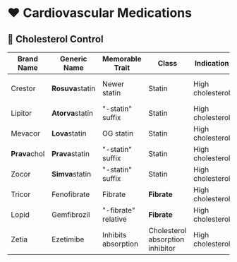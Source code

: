 # ❤️ Cardiovascular Medications

## 💊 Cholesterol Control

| Brand Name | Generic Name | Memorable Trait | Class | Indication | Memorization Tip |
|------------|--------------|-----------------|-------|------------|------------------|
| Crestor | **Rosuva**statin | Newer statin | Statin | High cholesterol | CRES = cholesterol reduce |
| Lipitor | **Atorva**statin | "-statin" suffix | Statin | High cholesterol | Lipid lowering by "-statin" |
| Mevacor | **Lova**statin | OG statin | Statin | High cholesterol | MEV = middle era statin |
| **Prava**chol | **Prava**statin | "-statin" suffix | Statin | High cholesterol | PRAVAstatin = PRAVAchol |
| Zocor | **Simva**statin | "-statin" suffix | Statin | High cholesterol | Zocor = simvaSTATIN |
| Tricor | Fenofibrate | Fibrate | **Fibrate** | High cholesterol | TRI = triglycerides |
| Lopid | Gemfibrozil | "-fibrate" relative | **Fibrate** | High cholesterol | LOPID = lipids dropped |
| Zetia | Ezetimibe | Inhibits absorption | Cholesterol absorption inhibitor | High cholesterol | ZETia = Z block absorption |
